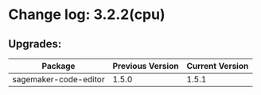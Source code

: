 # Change log: 3.2.2(cpu)

## Upgrades: 

Package | Previous Version | Current Version
---|---|---
sagemaker-code-editor|1.5.0|1.5.1
